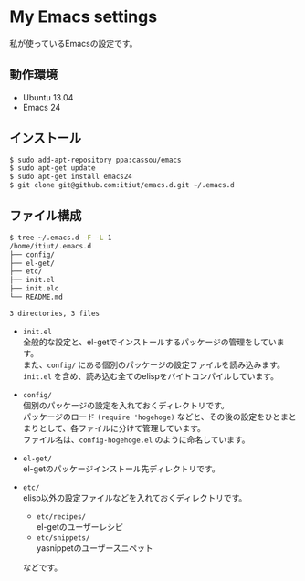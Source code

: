 My Emacs settings
====

私が使っているEmacsの設定です。

動作環境
----

* Ubuntu 13.04
* Emacs 24

インストール
----

```sh
$ sudo add-apt-repository ppa:cassou/emacs
$ sudo apt-get update
$ sudo apt-get install emacs24
$ git clone git@github.com:itiut/emacs.d.git ~/.emacs.d
```

ファイル構成
----

```sh
$ tree ~/.emacs.d -F -L 1
/home/itiut/.emacs.d
├── config/
├── el-get/
├── etc/
├── init.el
├── init.elc
└── README.md

3 directories, 3 files
```

* `init.el`  
    全般的な設定と、el-getでインストールするパッケージの管理をしています。  
    また、`config/` にある個別のパッケージの設定ファイルを読み込みます。  
    `init.el` を含め、読み込む全てのelispをバイトコンパイルしています。

* `config/`  
    個別のパッケージの設定を入れておくディレクトリです。  
    パッケージのロード `(require 'hogehoge)` などと、その後の設定をひとまとまりとして、各ファイルに分けて管理しています。  
    ファイル名は、`config-hogehoge.el` のように命名しています。

* `el-get/`  
    el-getのパッケージインストール先ディレクトリです。  

* `etc/`  
    elisp以外の設定ファイルなどを入れておくディレクトリです。

    * `etc/recipes/`  
        el-getのユーザーレシピ
    * `etc/snippets/`  
        yasnippetのユーザースニペット

    などです。
